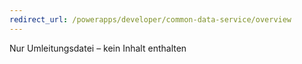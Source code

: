 ```yaml
---
redirect_url: /powerapps/developer/common-data-service/overview
---
```

Nur Umleitungsdatei – kein Inhalt enthalten